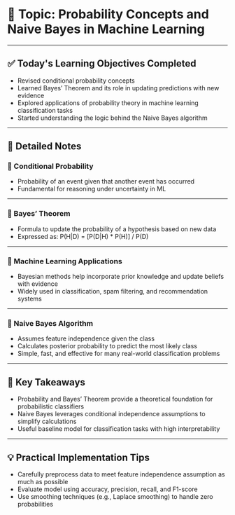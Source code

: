 # 📘 Topic: Probability Concepts and Naive Bayes in Machine Learning

---

## ✅ Today's Learning Objectives Completed

- Revised conditional probability concepts  
- Learned Bayes’ Theorem and its role in updating predictions with new evidence  
- Explored applications of probability theory in machine learning classification tasks  
- Started understanding the logic behind the Naive Bayes algorithm  

---

## 📝 Detailed Notes

### 🔹 Conditional Probability

- Probability of an event given that another event has occurred  
- Fundamental for reasoning under uncertainty in ML  

---

### 🔹 Bayes’ Theorem

- Formula to update the probability of a hypothesis based on new data  
- Expressed as: P(H|D) = [P(D|H) * P(H)] / P(D)  

---

### 🔹 Machine Learning Applications

- Bayesian methods help incorporate prior knowledge and update beliefs with evidence  
- Widely used in classification, spam filtering, and recommendation systems  

---

### 🔹 Naive Bayes Algorithm

- Assumes feature independence given the class  
- Calculates posterior probability to predict the most likely class  
- Simple, fast, and effective for many real-world classification problems  

---

## 🔑 Key Takeaways

- Probability and Bayes’ Theorem provide a theoretical foundation for probabilistic classifiers  
- Naive Bayes leverages conditional independence assumptions to simplify calculations  
- Useful baseline model for classification tasks with high interpretability  

---

## 💡 Practical Implementation Tips

- Carefully preprocess data to meet feature independence assumption as much as possible  
- Evaluate model using accuracy, precision, recall, and F1-score  
- Use smoothing techniques (e.g., Laplace smoothing) to handle zero probabilities  
